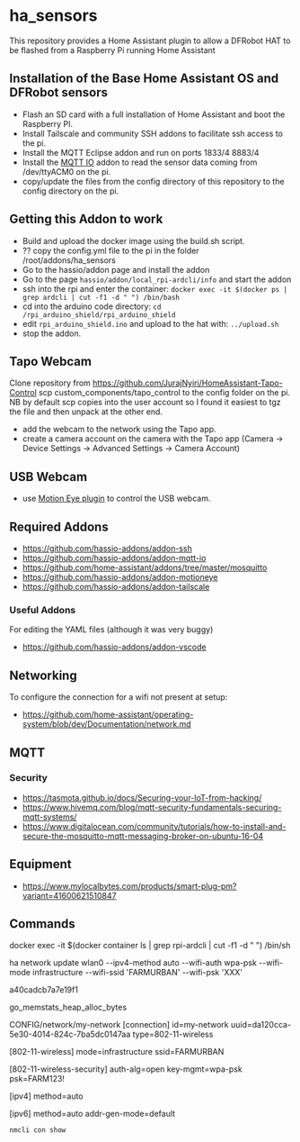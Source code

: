 # ha_sensors

This repository provides a Home Assistant plugin to allow a DFRobot HAT to be flashed from a Raspberry Pi running Home Assistant

## Installation of the Base Home Assistant OS and DFRobot sensors
* Flash an SD card with a full installation of Home Assistant and boot the Raspberry PI.
* Install Tailscale and community SSH addons to facilitate ssh access to the pi.
* Install the MQTT Eclipse addon and run on ports 1833/4 8883/4
* Install the [MQTT IO](https://github.com/hassio-addons/addon-mqtt-io) addon to read the sensor data coming from /dev/ttyACM0 on the pi.
* copy/update the files from the config directory of this repository to the config directory on the pi.

## Getting this Addon to work
* Build and upload the docker image using the build.sh script.
* ?? copy the config.yml file to the pi in the folder /root/addons/ha_sensors
* Go to the hassio/addon page and install the addon
* Go to the page `hassio/addon/local_rpi-ardcli/info` and start the addon
* ssh into the rpi and enter the container: `docker exec -it $(docker ps | grep ardcli | cut -f1 -d " ") /bin/bash`
* cd into the arduino code directory: `cd /rpi_arduino_shield/rpi_arduino_shield`
* edit `rpi_arduino_shield.ino` and upload to the hat with: `../upload.sh`
* stop the addon.


## Tapo Webcam
Clone repository from https://github.com/JurajNyiri/HomeAssistant-Tapo-Control
scp custom_components/tapo_control to the config folder on the pi. NB by default scp copies into the user account so I found it easiest to tgz the file and then unpack at the other end.
* add the webcam to the network using the Tapo app.
* create a camera account on the camera with the Tapo app (Camera -> Device Settings -> Advanced Settings -> Camera Account)


## USB Webcam
* use [Motion Eye plugin](https://github.com/hassio-addons/addon-motioneye) to control the USB webcam.


## Required Addons

- https://github.com/hassio-addons/addon-ssh
- https://github.com/hassio-addons/addon-mqtt-io
- https://github.com/home-assistant/addons/tree/master/mosquitto
- https://github.com/hassio-addons/addon-motioneye
- https://github.com/hassio-addons/addon-tailscale

### Useful Addons
For editing the YAML files (although it was very buggy)
- https://github.com/hassio-addons/addon-vscode

## Networking
To configure the connection for a wifi not present at setup:

- https://github.com/home-assistant/operating-system/blob/dev/Documentation/network.md

## MQTT

### Security

- https://tasmota.github.io/docs/Securing-your-IoT-from-hacking/
- https://www.hivemq.com/blog/mqtt-security-fundamentals-securing-mqtt-systems/
- https://www.digitalocean.com/community/tutorials/how-to-install-and-secure-the-mosquitto-mqtt-messaging-broker-on-ubuntu-16-04

## Equipment

- https://www.mylocalbytes.com/products/smart-plug-pm?variant=41600621510847

## Commands

docker exec -it $(docker container ls | grep rpi-ardcli | cut -f1 -d " ") /bin/sh

ha network update wlan0 --ipv4-method auto --wifi-auth wpa-psk --wifi-mode infrastructure --wifi-ssid 'FARMURBAN' --wifi-psk 'XXX'

a40cadcb7a7e19f1

go_memstats_heap_alloc_bytes

CONFIG/network/my-network
[connection]
id=my-network
uuid=da120cca-5e30-4014-824c-7ba5dc0147aa
type=802-11-wireless

[802-11-wireless]
mode=infrastructure
ssid=FARMURBAN

[802-11-wireless-security]
auth-alg=open
key-mgmt=wpa-psk
psk=FARM123!

[ipv4]
method=auto

[ipv6]
method=auto
addr-gen-mode=default

`nmcli con show`
